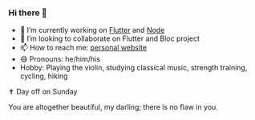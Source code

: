 ### Hi there 👋

- 🔭 I’m currently working on [Flutter](https://github.com/flutter/flutter) and [Node](https://github.com/nodejs/node)
- 👯 I’m looking to collaborate on Flutter and Bloc project
- 📫 How to reach me: [personal website](https://suhwan.me)
- 😄 Pronouns: he/him/his
- Hobby: Playing the violin, studying classical music, strength training, cycling, hiking

✝️ Day off on Sunday

You are altogether beautiful, my darling; there is no flaw in you.
